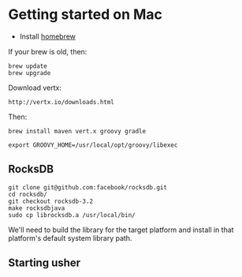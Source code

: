 # Getting started on Mac

* Install [homebrew](http://brew.sh)

If your brew is old, then:

    brew update
    brew upgrade

Download vertx:

    http://vertx.io/downloads.html

Then:

    brew install maven vert.x groovy gradle

    export GROOVY_HOME=/usr/local/opt/groovy/libexec

## RocksDB

    git clone git@github.com:facebook/rocksdb.git
    cd rocksdb/
    git checkout rocksdb-3.2
    make rocksdbjava
    sudo cp librocksdb.a /usr/local/bin/
    

We'll need to build the library for the target platform and install in that platform's default system library path.

## Starting usher
